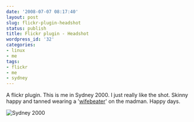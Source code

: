 ```yaml
---
date: '2008-07-07 08:17:40'
layout: post
slug: flickr-plugin-headshot
status: publish
title: Flickr plugin - Headshot
wordpress_id: '32'
categories:
- linux
- me
tags:
- flickr
- me
- sydney
---
```


A flickr plugin. This is me in Sydney 2000. I just really like the shot. Skinny happy and tanned wearing a '[wifebeater](http://en.wikipedia.org/wiki/Sleeveless_shirt)' on the madman. Happy days. [](http://www.flickr.com/photos/34574785@N00/2640863516/)


![Sydney 2000](http://farm4.static.flickr.com/3032/2640863516_c1f4f22ed1.jpg)



